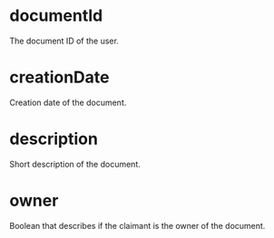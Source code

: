 # documentId
The document ID of the user.
# creationDate
Creation date of the document.
# description
Short description of the document.
# owner
Boolean that describes if the claimant is the owner of the document.
